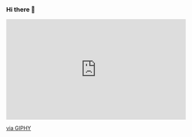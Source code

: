 ### Hi there 👋

<iframe src="https://giphy.com/embed/LSTae7PbrqiEj9Byor" width="480" height="270" frameBorder="0" class="giphy-embed" allowFullScreen></iframe><p><a href="https://giphy.com/gifs/LSTae7PbrqiEj9Byor">via GIPHY</a></p>



<!--
**StoneZol/StoneZol** is a ✨ _special_ ✨ repository because its `README.md` (this file) appears on your GitHub profile.

Here are some ideas to get you started:

- 🔭 I’m currently working on ...
- 🌱 I’m currently learning ...
- 👯 I’m looking to collaborate on ...
- 🤔 I’m looking for help with ...
- 💬 Ask me about ...
- 📫 How to reach me: ...
- 😄 Pronouns: ...
- ⚡ Fun fact: ...
-->
